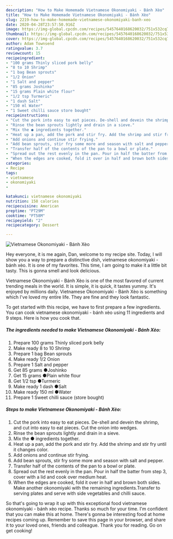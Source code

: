 ```yaml
---
description: "How to Make Homemade Vietnamese Okonomiyaki - Bánh Xèo"
title: "How to Make Homemade Vietnamese Okonomiyaki - Bánh Xèo"
slug: 2219-how-to-make-homemade-vietnamese-okonomiyaki-banh-xeo
date: 2020-04-28T23:57:50.916Z
image: https://img-global.cpcdn.com/recipes/5457640168620032/751x532cq70/vietnamese-okonomiyaki-banh-xeo-recipe-main-photo.jpg
thumbnail: https://img-global.cpcdn.com/recipes/5457640168620032/751x532cq70/vietnamese-okonomiyaki-banh-xeo-recipe-main-photo.jpg
cover: https://img-global.cpcdn.com/recipes/5457640168620032/751x532cq70/vietnamese-okonomiyaki-banh-xeo-recipe-main-photo.jpg
author: Adam Townsend
ratingvalue: 3.7
reviewcount: 15
recipeingredient:
- "100 grams Thinly sliced pork belly"
- "8 to 10 Shrimp"
- "1 bag Bean sprouts"
- "1/2 Onion"
- "1 Salt and pepper"
- "85 grams Joshinko"
- "15 grams Plain white flour"
- "1/2 tsp Turmeric"
- "1 dash Salt"
- "150 ml Water"
- "1 Sweet chilli sauce store bought"
recipeinstructions:
- "Cut the pork into easy to eat pieces. De-shell and devein the shrimp, and cut into easy to eat pieces. Cut the onion into wedges."
- "Rinse the bean sprouts lightly and drain in a sieve."
- "Mix the ● ingredients together."
- "Heat up a pan, add the pork and stir fry. Add the shrimp and stir fry until it changes color."
- "Add onions and continue stir frying."
- "Add bean sprouts, stir fry some more and season with salt and pepper."
- "Transfer half of the contents of the pan to a bowl or plate."
- "Spread out the rest evenly in the pan. Pour in half the batter from step 3, cover with a lid and cook over medium heat."
- "When the edges are cooked, fold it over in half and brown both sides. Make another okonomiyaki with the remaining ingredients.Transfer to  serving plates and serve with side vegetables and chilli sauce."
categories:
- Recipe
tags:
- vietnamese
- okonomiyaki
- 

katakunci: vietnamese okonomiyaki  
nutrition: 158 calories
recipecuisine: American
preptime: "PT29M"
cooktime: "PT58M"
recipeyield: "2"
recipecategory: Dessert

---
```



![Vietnamese Okonomiyaki - Bánh Xèo](https://img-global.cpcdn.com/recipes/5457640168620032/751x532cq70/vietnamese-okonomiyaki-banh-xeo-recipe-main-photo.jpg)

Hey everyone, it is me again, Dan, welcome to my recipe site. Today, I will show you a way to prepare a distinctive dish, vietnamese okonomiyaki - bánh xèo. It is one of my favorites. This time, I am going to make it a little bit tasty. This is gonna smell and look delicious.

Vietnamese Okonomiyaki - Bánh Xèo is one of the most favored of current trending meals in the world. It is simple, it is quick, it tastes yummy. It's enjoyed by millions daily. Vietnamese Okonomiyaki - Bánh Xèo is something which I've loved my entire life. They are fine and they look fantastic.




To get started with this recipe, we have to first prepare a few ingredients. You can cook vietnamese okonomiyaki - bánh xèo using 11 ingredients and 9 steps. Here is how you cook that.

<!--inarticleads1-->

##### The ingredients needed to make Vietnamese Okonomiyaki - Bánh Xèo:

1. Prepare 100 grams Thinly sliced pork belly
1. Make ready 8 to 10 Shrimp
1. Prepare 1 bag Bean sprouts
1. Make ready 1/2 Onion
1. Prepare 1 Salt and pepper
1. Get 85 grams ●Joshinko
1. Get 15 grams ●Plain white flour
1. Get 1/2 tsp ●Turmeric
1. Make ready 1 dash ●Salt
1. Make ready 150 ml ●Water
1. Prepare 1 Sweet chilli sauce (store bought)




<!--inarticleads2-->

##### Steps to make Vietnamese Okonomiyaki - Bánh Xèo:

1. Cut the pork into easy to eat pieces. De-shell and devein the shrimp, and cut into easy to eat pieces. Cut the onion into wedges.
1. Rinse the bean sprouts lightly and drain in a sieve.
1. Mix the ● ingredients together.
1. Heat up a pan, add the pork and stir fry. Add the shrimp and stir fry until it changes color.
1. Add onions and continue stir frying.
1. Add bean sprouts, stir fry some more and season with salt and pepper.
1. Transfer half of the contents of the pan to a bowl or plate.
1. Spread out the rest evenly in the pan. Pour in half the batter from step 3, cover with a lid and cook over medium heat.
1. When the edges are cooked, fold it over in half and brown both sides. Make another okonomiyaki with the remaining ingredients.Transfer to  serving plates and serve with side vegetables and chilli sauce.




So that's going to wrap it up with this exceptional food vietnamese okonomiyaki - bánh xèo recipe. Thanks so much for your time. I'm confident that you can make this at home. There's gonna be interesting food at home recipes coming up. Remember to save this page in your browser, and share it to your loved ones, friends and colleague. Thank you for reading. Go on get cooking!
